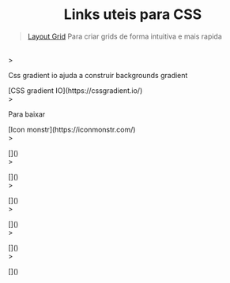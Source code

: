 <h1 align="center"> Links uteis para CSS </h1>

>[Layout Grid](https://grid.layoutit.com/) Para criar grids de forma intuitiva e mais rapida

</br>
><p>Css gradient io ajuda a construir backgrounds gradient</p>
[CSS gradient IO](https://cssgradient.io/)
</br>
><p>Para baixar</p>
[Icon monstr](https://iconmonstr.com/)
</br>
><p></p>
[]()
</br>
><p></p>
[]()
</br>
><p></p>
[]()
</br>
><p></p>
[]()
</br>
><p></p>
[]()
</br>
><p></p>
[]()
